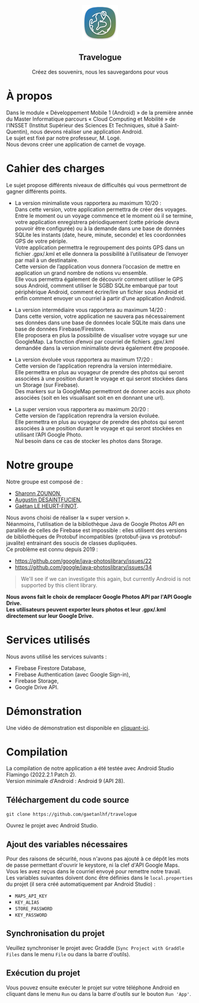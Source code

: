 <p align="center"><img src="/app/src/main/res/mipmap-xhdpi/ic_launcher.png"></p>
<h2 align="center">Travelogue</h2>
<p align="center">Créez des souvenirs, nous les sauvegardons pour vous</p>


# À propos

Dans le module « Développement Mobile 1 (Android) » de la première année du Master Informatique parcours « Cloud Computing et Mobilité » de l'INSSET (Institut Supérieur des Sciences Et Techniques, situé à Saint-Quentin), nous devons réaliser une application Android.  
Le sujet est fixé par notre professeur, M. Logé.  
Nous devons créer une application de carnet de voyage.

# Cahier des charges

Le sujet propose différents niveaux de difficultés qui vous permettront de gagner différents points.  

- La version minimaliste vous rapportera au maximum 10/20 :  
Dans cette version, votre application permettra de créer des voyages.  
Entre le moment ou un voyage commence et le moment où il se termine, votre application enregistrera périodiquement (cette période devra pouvoir être configurée) ou à la demande dans une base de données SQLite les instants (date, heure, minute, seconde) et les coordonnées GPS de votre périple.   
Votre application permettra le regroupement des points GPS dans un fichier .gpx/.kml et elle donnera la possibilité à l’utilisateur de l’envoyer par mail à un destinataire.  
Cette version de l’application vous donnera l’occasion de mettre en application un grand nombre de notions vu ensemble.   
Elle vous permettra également de découvrir comment utiliser le GPS sous Android, comment utiliser le SGBD SQLite embarqué par tout périphérique Android, comment écrire/lire un fichier sous Android et enfin comment envoyer un courriel à partir d’une application Android.

- La version intermédiaire vous rapportera au maximum 14/20 :  
Dans cette version, votre application ne sauvera pas nécessairement ses données dans une base de données locale SQLite mais dans une base de données Firebase/Firestore.  
Elle proposera en plus la possibilité de visualiser votre voyage sur une GoogleMap. La fonction d’envoi par courriel de fichiers .gpx/.kml demandée dans la version minimaliste devra également être proposée.

- La version évoluée vous rapportera au maximum 17/20 :  
Cette version de l’application reprendra la version intermédiaire.  
Elle permettra en plus au voyageur de prendre des photos qui seront associées à une position durant le voyage et qui seront stockées dans un Storage (sur Firebase).  
Des markers sur la GoogleMap permettront de donner accès aux photo associées (soit en les visualisant soit en en donnant une url).

- La super version vous rapportera au maximum 20/20 :  
Cette version de l’application reprendra la version évoluée.  
Elle permettra en plus au voyageur de prendre des photos qui seront associées à une position durant le voyage et qui seront stockées en utilisant l’API Google Photo.  
Nul besoin dans ce cas de stocker les photos dans Storage.

# Notre groupe

Notre groupe est composé de :

- [Sharonn ZOUNON](https://github.com/SharonnElfride),
- [Augustin DESAINTFUCIEN](https://github.com/augustinde),
- [Gaëtan LE HEURT-FINOT](https://github.com/gaetanlhf).

Nous avons choisi de réaliser la « super version ».  
Néanmoins, l'utilisation de la bibliothèque Java de Google Photos API en parallèle de celles de Firebase est impossible : elles utilisent des versions de bibliothèques de Protobuf incompatibles (protobuf-java vs protobuf-javalite) entrainant des soucis de classes dupliquées.  
Ce problème est connu depuis 2019 : 
- https://github.com/google/java-photoslibrary/issues/22 
- https://github.com/google/java-photoslibrary/issues/34 

> We'll see if we can investigate this again, but currently Android is not supported by this client library.

**Nous avons fait le choix de remplacer Google Photos API par l'API Google Drive.**  
**Les utilisateurs peuvent exporter leurs photos et leur .gpx/.kml directement sur leur Google Drive.**

# Services utilisés

Nous avons utilisé les services suivants :

- Firebase Firestore Database,
- Firebase Authentication (avec Google Sign-in),
- Firebase Storage,
- Google Drive API.

# Démonstration

Une vidéo de démonstration est disponible en [cliquant-ici](https://www.youtube.com/watch?v=qmNmWWzMNaY).

# Compilation

La compilation de notre application a été testée avec Android Studio Flamingo (2022.2.1 Patch 2).  
Version minimale d'Android : Android 9 (API 28).

## Téléchargement du code source

```
git clone https://github.com/gaetanlhf/travelogue
```

Ouvrez le projet avec Android Studio.

## Ajout des variables nécessaires

Pour des raisons de sécurité, nous n'avons pas ajouté à ce dépôt les mots de passe permettant d'ouvrir le keystore, ni la clef d'API Google Maps.  
Vous les avez reçus dans le courriel envoyé pour remettre notre travail.  
Les variables suivantes doivent donc ếtre définies dans le `local.properties` du projet (il sera créé automatiquement par Android Studio) :

- `MAPS_API_KEY`
- `KEY_ALIAS`
- `STORE_PASSWORD`
- `KEY_PASSWORD`

## Synchronisation du projet

Veuillez synchroniser le projet avec Graddle (`Sync Project with Graddle Files` dans le menu `File` ou dans la barre d'outils).

## Exécution du projet

Vous pouvez ensuite exécuter le projet sur votre téléphone Android en cliquant dans le menu `Run` ou dans la barre d'outils sur le bouton `Run 'App'`.